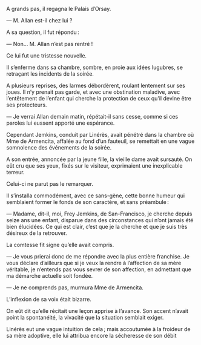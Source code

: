 A grands pas, il regagna le Palais d’Orsay.

— M. Allan est-il chez lui ?

A sa question, il fut répondu :

— Non... M. Allan n’est pas rentré !

Ce lui fut une tristesse nouvelle.

Il s’enferme dans sa chambre, sombre, en proie aux idées lugubres, se
retraçant les incidents de la soirée.

A plusieurs reprises, des larmes débordèrent, roulant lentement sur ses
joues. Il n’y prenait pas garde, et avec une obstination maladive, avec
l’entêtement de l’enfant qui cherche la protection de ceux qu’il devine être
ses protecteurs.

— Je verrai Allan demain matin, répétait-il sans cesse, comme si ces
paroles lui eussent apporté une espérance.

Cependant Jemkins, conduit par Linérès, avait pénétré dans la chambre où Mme
de Armencita, affalée au fond d’un fauteuil, se remettait en une vague
somnolence des événements de la soirée.

A son entrée, annoncée par la jeune fille, la vieille dame avait sursauté. On eût cru que ses yeux, fixés sur le visiteur, exprimaient une inexplicable terreur.

Celui-ci ne parut pas le remarquer.

Il s’installa commodément, avec ce sans-gène, cette bonne humeur qui
semblaient former le fonds de son caractère, et sans préambule :

— Madame, dit-il, moi, Frey Jemkins, de San-Francisco, je cherche depuis seize
ans une enfant, disparue dans des circonstances qui n’ont jamais été bien élucidées. Ce qui est clair, c’est que je la cherche et que je suis très désireux de la retrouver.

La comtesse fit signe qu’elle avait compris.

— Je vous prierai donc de me répondre avec la plus entière franchise. Je vous déclare d’ailleurs que si je veux la rendre à l’affection de sa mère véritable, je n’entends pas vous sevrer de son affection, en admettant que ma
démarche actuelle soit fondée.

— Je ne comprends pas, murmura Mme de Armencita.

L’inflexion de sa voix était bizarre.

On eût dit qu’elle récitait une leçon apprise à l’avance. Son accent n’avait
point la spontanéité, la vivacité que la situation semblait exiger.

Linérès eut une vague intuition de cela ; mais accoutumée à la froideur de sa mère adoptive, elle lui attribua encore la sécheresse de son débit
